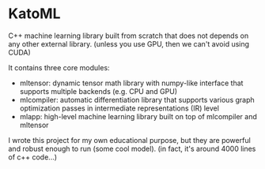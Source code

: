 # KatoML

C++ machine learning library built from scratch that does not depends on any other external library.
(unless you use GPU, then we can't avoid using CUDA)

It contains three core modules:
* mltensor: dynamic tensor math library with numpy-like interface that supports multiple backends (e.g. CPU and GPU) 
* mlcompiler: automatic differentiation library that supports various graph optimization passes in intermediate representations (IR) level
* mlapp: high-level machine learning library built on top of mlcompiler and mltensor 

I wrote this project for my own educational purpose, but they are powerful and robust enough to run (some cool model). (in fact, it's around 4000 lines of c++ code...)
